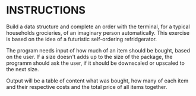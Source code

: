 # INSTRUCTIONS

Build a data structure and complete an order with the terminal, for a typical households grocieries, of an imaginary person automatically.
This exercise is based on the idea of a futuristic self-ordering refridgerator.

The program needs input of how much of an item should be bought, based on the user.
If a size doesn't adds up to the size of the package, the programm should ask the user, if it should be downscaled or upscaled to the next size.

Output will be a table of content what was bought, how many of each item and their respective costs and the total price of all items together.